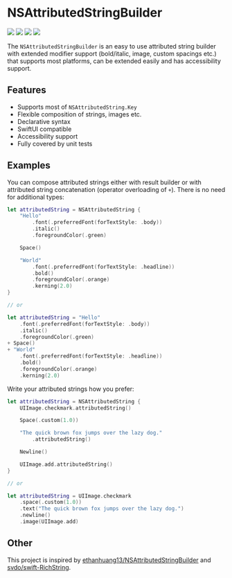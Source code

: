 # NSAttributedStringBuilder

![](https://img.shields.io/badge/Swift-5.8_5.9-orange) ![](https://img.shields.io/badge/Platforms-macOS_|_iOS_|_tvOS_|_watchOS-lightblue) ![](https://img.shields.io/badge/License-MIT-green) ![](https://img.shields.io/badge/SwiftUI-compatible-blue) 

The `NSAttributedStringBuilder` is an easy to use attributed string builder with extended modifier support (bold/italic, image, custom spacings etc.) that supports most platforms, can be extended easily and has accessibility support.

## Features

- Supports most of `NSAttributedString.Key`
- Flexible composition of strings, images etc.
- Declarative syntax
- SwiftUI compatible
- Accessibility support
- Fully covered by unit tests

## Examples

You can compose attributed strings either with result builder or with attributed string concatenation (operator overloading of `+`). There is no need for additional types:

```Swift
let attributedString = NSAttributedString {
    "Hello"
        .font(.preferredFont(forTextStyle: .body))
        .italic()
        .foregroundColor(.green)

    Space()

    "World"
        .font(.preferredFont(forTextStyle: .headline))
        .bold()
        .foregroundColor(.orange)
        .kerning(2.0)
}

// or

let attributedString = "Hello"
    .font(.preferredFont(forTextStyle: .body))
    .italic()
    .foregroundColor(.green)
+ Space()
+ "World"
    .font(.preferredFont(forTextStyle: .headline))
    .bold()
    .foregroundColor(.orange)
    .kerning(2.0)
```

Write your attributed strings how you prefer:

```Swift
let attributedString = NSAttributedString {
    UIImage.checkmark.attributedString()

    Space(.custom(1.0))

    "The quick brown fox jumps over the lazy dog."
        .attributedString()

    Newline()

    UIImage.add.attributedString()
}

// or 

let attributedString = UIImage.checkmark
    .space(.custom(1.0))
    .text("The quick brown fox jumps over the lazy dog.")
    .newline()
    .image(UIImage.add)
```

## Other

This project is inspired by [ethanhuang13/NSAttributedStringBuilder](https://github.com/ethanhuang13/NSAttributedStringBuilder) and [svdo/swift-RichString](https://github.com/svdo/swift-RichString).
